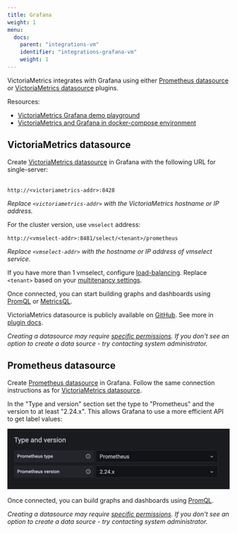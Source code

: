 ```yaml
---
title: Grafana
weight: 1
menu:
  docs:
    parent: "integrations-vm"
    identifier: "integrations-grafana-vm"
    weight: 1
---
```


VictoriaMetrics integrates with Grafana using either [Prometheus datasource](https://grafana.com/docs/grafana/latest/datasources/prometheus/)
or [VictoriaMetrics datasource](https://grafana.com/grafana/plugins/victoriametrics-metrics-datasource/) plugins.

Resources:
* [VictoriaMetrics Grafana demo playground](https://play-grafana.victoriametrics.com)
* [VictoriaMetrics and Grafana in docker-compose environment](https://github.com/VictoriaMetrics/VictoriaMetrics/tree/master/deployment/docker#docker-compose-environment-for-victoriametrics)

## VictoriaMetrics datasource

Create [VictoriaMetrics datasource](https://grafana.com/grafana/plugins/victoriametrics-metrics-datasource/)
in Grafana with the following URL for single-server:
```

http://<victoriametrics-addr>:8428
```
_Replace `<victoriametrics-addr>` with the VictoriaMetrics hostname or IP address._

For the cluster version, use `vmselect` address:
```
http://<vmselect-addr>:8481/select/<tenant>/prometheus
```
_Replace `<vmselect-addr>` with the hostname or IP address of vmselect service._ 

If you have more than 1 vmselect, configure [load-balancing](https://docs.victoriametrics.com/victoriametrics/cluster-victoriametrics/#cluster-setup).
Replace `<tenant>` based on your [multitenancy settings](https://docs.victoriametrics.com/victoriametrics/cluster-victoriametrics/#multitenancy).

Once connected, you can start building graphs and dashboards using [PromQL](https://prometheus.io/docs/prometheus/latest/querying/basics/)
or [MetricsQL](https://docs.victoriametrics.com/metricsql/).

VictoriaMetrics datasource is publicly available on [GitHub](https://github.com/VictoriaMetrics/victoriametrics-datasource).
See more in [plugin docs](https://docs.victoriametrics.com/victoriametrics/victoriametrics-datasource/).

_Creating a datasource may require [specific permissions](https://grafana.com/docs/grafana/latest/administration/data-source-management/).
If you don't see an option to create a data source - try contacting system administrator._


## Prometheus datasource

Create [Prometheus datasource](https://grafana.com/docs/grafana/latest/datasources/prometheus/configure-prometheus-data-source/)
in Grafana. Follow the same connection instructions as for [VictoriaMetrics datasource](#VictoriaMetrics-datasource).

In the "Type and version" section set the type to "Prometheus" and the version to at least "2.24.x".
This allows Grafana to use a more efficient API to get label values:

![Datasource](grafana-datasource-prometheus.webp)

Once connected, you can build graphs and dashboards using [PromQL](https://prometheus.io/docs/prometheus/latest/querying/basics/).

_Creating a datasource may require [specific permissions](https://grafana.com/docs/grafana/latest/administration/data-source-management/).
If you don't see an option to create a data source - try contacting system administrator._
